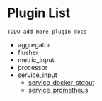 # Plugin List
`TODO add more plugin docs`
- aggregator
- flusher
- metric_input
- processor
- service_input
	- [service_docker_stdout](service_input/service_docker_stdout.md)
	- [service_prometheus](service_input/service_prometheus.md)

